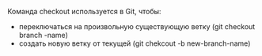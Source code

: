 Команда checkout используется в Git, чтобы:
* переключаться на произвольную существующую ветку (git checkout branch -name)
* создать новую ветку от текущей (git chekcout -b new-branch-name)
